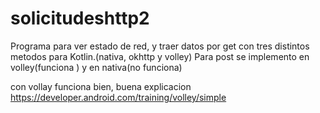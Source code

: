 # solicitudeshttp2
Programa para ver estado de red, y traer datos por get con tres distintos metodos para Kotlin.(nativa, okhttp y volley)
Para post se implemento en volley(funciona ) y en nativa(no funciona)

con vollay funciona bien, buena explicacion
https://developer.android.com/training/volley/simple

